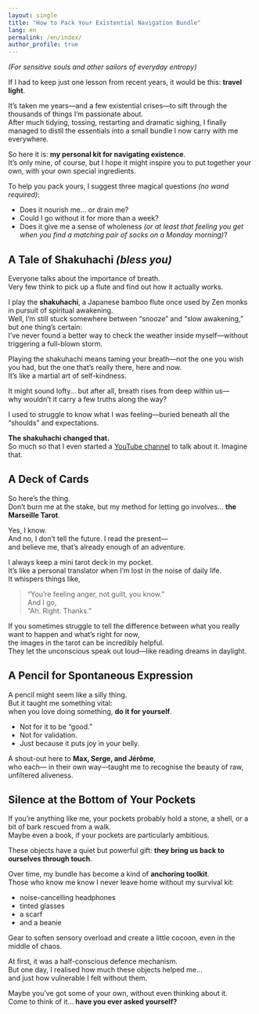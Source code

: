 ```yaml
---
layout: single
title: "How to Pack Your Existential Navigation Bundle"
lang: en
permalink: /en/index/
author_profile: true
---
```


*(For sensitive souls and other sailors of everyday entropy)*

If I had to keep just one lesson from recent years, it would be this: **travel light**.

It’s taken me years—and a few existential crises—to sift through the thousands of things I’m passionate about.  
After much tidying, tossing, restarting and dramatic sighing, I finally managed to distil the essentials into a small bundle I now carry with me everywhere.

So here it is: **my personal kit for navigating existence**.  
It’s only mine, of course, but I hope it might inspire you to put together your own, with your own special ingredients.

To help you pack yours, I suggest three magical questions *(no wand required)*:

- Does it nourish me… or drain me?  
- Could I go without it for more than a week?  
- Does it give me a sense of wholeness *(or at least that feeling you get when you find a matching pair of socks on a Monday morning)*?


## A Tale of Shakuhachi *(bless you)*

Everyone talks about the importance of breath.  
Very few think to pick up a flute and find out how it actually works.

I play the **shakuhachi**, a Japanese bamboo flute once used by Zen monks in pursuit of spiritual awakening.  
Well, I’m still stuck somewhere between “snooze” and “slow awakening,” but one thing’s certain:  
I’ve never found a better way to check the weather inside myself—without triggering a full-blown storm.

Playing the shakuhachi means taming your breath—not the one you wish you had, but the one that’s really there, here and now.  
It’s like a martial art of self-kindness.

It might sound lofty… but after all, breath rises from deep within us—  
why wouldn’t it carry a few truths along the way?

I used to struggle to know what I was feeling—buried beneath all the “shoulds” and expectations.

**The shakuhachi changed that.**  
So much so that I even started a [YouTube channel](#) to talk about it. Imagine that.

## A Deck of Cards

So here’s the thing.  
Don’t burn me at the stake, but my method for letting go involves… **the Marseille Tarot**.

Yes, I know.  
And no, I don’t tell the future. I read the present—  
and believe me, that’s already enough of an adventure.

I always keep a mini tarot deck in my pocket.  
It’s like a personal translator when I’m lost in the noise of daily life.  
It whispers things like,  
> “You’re feeling anger, not guilt, you know.”  
And I go,  
> “Ah. Right. Thanks.”

If you sometimes struggle to tell the difference between what you really want to happen and what’s right for now,  
the images in the tarot can be incredibly helpful.  
They let the unconscious speak out loud—like reading dreams in daylight.

## A Pencil for Spontaneous Expression

A pencil might seem like a silly thing.  
But it taught me something vital:  
when you love doing something, **do it for yourself**.

- Not for it to be “good.”  
- Not for validation.  
- Just because it puts joy in your belly.

A shout-out here to **Max, Serge, and Jérôme**,  
who each— in their own way—taught me to recognise the beauty of raw, unfiltered aliveness.

## Silence at the Bottom of Your Pockets

If you’re anything like me, your pockets probably hold a stone, a shell, or a bit of bark rescued from a walk.  
Maybe even a book, if your pockets are particularly ambitious.

These objects have a quiet but powerful gift: **they bring us back to ourselves through touch**.

Over time, my bundle has become a kind of **anchoring toolkit**.  
Those who know me know I never leave home without my survival kit:

- noise-cancelling headphones  
- tinted glasses  
- a scarf  
- and a beanie

Gear to soften sensory overload and create a little cocoon, even in the middle of chaos.

At first, it was a half-conscious defence mechanism.  
But one day, I realised how much these objects helped me…  
and just how vulnerable I felt without them.

Maybe you’ve got some of your own, without even thinking about it.  
Come to think of it… **have you ever asked yourself?**

